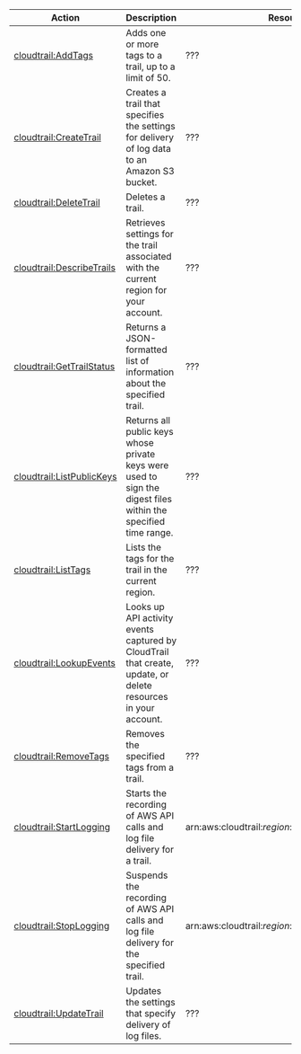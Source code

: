 | Action | Description | Resource | Condition |
| --- | --- | --- | - |
| [cloudtrail:AddTags](http://docs.aws.amazon.com/awscloudtrail/latest/APIReference/API_AddTags.html) | Adds one or more tags to a trail, up to a limit of 50. | ??? | - |
| [cloudtrail:CreateTrail](http://docs.aws.amazon.com/awscloudtrail/latest/APIReference/API_CreateTrail.html) | Creates a trail that specifies the settings for delivery of log data to an Amazon S3 bucket. | ??? | - |
| [cloudtrail:DeleteTrail](http://docs.aws.amazon.com/awscloudtrail/latest/APIReference/API_DeleteTrail.html) | Deletes a trail. | ??? | - |
| [cloudtrail:DescribeTrails](http://docs.aws.amazon.com/awscloudtrail/latest/APIReference/API_DescribeTrails.html) | Retrieves settings for the trail associated with the current region for your account. | ??? | - |
| [cloudtrail:GetTrailStatus](http://docs.aws.amazon.com/awscloudtrail/latest/APIReference/API_GetTrailStatus.html) | Returns a JSON-formatted list of information about the specified trail. | ??? | - |
| [cloudtrail:ListPublicKeys](http://docs.aws.amazon.com/awscloudtrail/latest/APIReference/API_ListPublicKeys.html) | Returns all public keys whose private keys were used to sign the digest files within the specified time range. | ??? | - |
| [cloudtrail:ListTags](http://docs.aws.amazon.com/awscloudtrail/latest/APIReference/API_ListTags.html) | Lists the tags for the trail in the current region. | ??? | - |
| [cloudtrail:LookupEvents](http://docs.aws.amazon.com/awscloudtrail/latest/APIReference/API_LookupEvents.html) | Looks up API activity events captured by CloudTrail that create, update, or delete resources in your account. | ??? | - |
| [cloudtrail:RemoveTags](http://docs.aws.amazon.com/awscloudtrail/latest/APIReference/API_RemoveTags.html) | Removes the specified tags from a trail. | ??? | - |
| [cloudtrail:StartLogging](http://docs.aws.amazon.com/awscloudtrail/latest/APIReference/API_StartLogging.html) | Starts the recording of AWS API calls and log file delivery for a trail. | arn:aws:cloudtrail:$region:$account:trail/$trailname | - |
| [cloudtrail:StopLogging](http://docs.aws.amazon.com/awscloudtrail/latest/APIReference/API_StopLogging.html) | Suspends the recording of AWS API calls and log file delivery for the specified trail. | arn:aws:cloudtrail:$region:$account:trail/$trailname | - |
| [cloudtrail:UpdateTrail](http://docs.aws.amazon.com/awscloudtrail/latest/APIReference/API_UpdateTrail.html) | Updates the settings that specify delivery of log files. | ??? | - |

